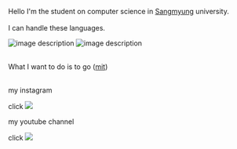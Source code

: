 Hello I'm the student on computer science in [Sangmyung](https://www.smu.ac.kr/ko/index.do) university.
 <br> <br> 
I can handle these languages.

![image description](https://img.shields.io/badge/-python-red)
![image description](https://img.shields.io/badge/-c++-orange)
 <br> <br> 

What I want to do is to go ([mit](https://www.mit.edu/))
 <br> <br> 


my instagram

  
click
  <img src="https://img.shields.io/badge/Instagram-E4405F?style=flat-square&logo=Instagram&logoColor=white&link=https://https://www.instagram.com/hyun.sai/"/></a>

my youtube channel

click
  <img src="https://img.shields.io/badge/Youtube-FF0000?style=flat-square&logo=Youtube&logoColor=white&link=https://https://www.instagram.com/hyun.sai/"/></a>

